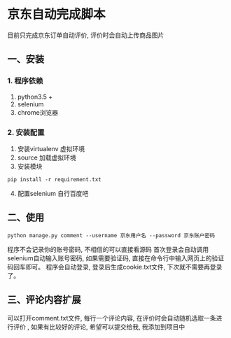 # 京东自动完成脚本

目前只完成京东订单自动评价, 评价时会自动上传商品图片

## 一、安装
### 1. 程序依赖
1. python3.5 +
2. selenium
3. chrome浏览器

### 2. 安装配置
1. 安装virtualenv 虚拟环境
2. source 加载虚拟环境
3. 安装模块
```
pip install -r requirement.txt
```
4. 配置selenium
自行百度吧

## 二、使用
```
python manage.py comment --username 京东用户名 --password 京东账户密码
```
程序不会记录你的账号密码, 不相信的可以直接看源码
首次登录会自动调用selenium自动输入账号密码, 如果需要验证码, 直接在命令行中输入网页上的验证码回车即可。
程序会自动登录, 登录后生成cookie.txt文件, 下次就不需要再登录了。

## 三、评论内容扩展
可以打开comment.txt文件, 每行一个评论内容, 在评价时会自动随机选取一条进行评价
, 如果有比较好的评论, 希望可以提交给我, 我添加到项目中
